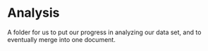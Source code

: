 # Analysis
A folder for us to put our progress in analyzing our data set, and to eventually merge into one document.
